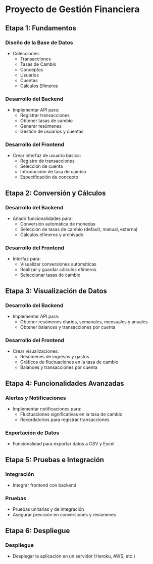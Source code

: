 # Proyecto de Gestión Financiera

## Etapa 1: Fundamentos
### Diseño de la Base de Datos
- Colecciones:
  - Transacciones
  - Tasas de Cambio
  - Conceptos
  - Usuarios
  - Cuentas
  - Cálculos Efímeros

### Desarrollo del Backend
- Implementar API para:
  - Registrar transacciones
  - Obtener tasas de cambio
  - Generar resúmenes
  - Gestión de usuarios y cuentas

### Desarrollo del Frontend
- Crear interfaz de usuario básica:
  - Registro de transacciones
  - Selección de cuenta
  - Introducción de tasa de cambio
  - Especificación de concepto

## Etapa 2: Conversión y Cálculos
### Desarrollo del Backend
- Añadir funcionalidades para:
  - Conversión automática de monedas
  - Selección de tasas de cambio (default, manual, externa)
  - Cálculos efímeros y archivado

### Desarrollo del Frontend
- Interfaz para:
  - Visualizar conversiones automáticas
  - Realizar y guardar cálculos efímeros
  - Seleccionar tasas de cambio

## Etapa 3: Visualización de Datos
### Desarrollo del Backend
- Implementar API para:
  - Obtener resúmenes diarios, semanales, mensuales y anuales
  - Obtener balances y transacciones por cuenta

### Desarrollo del Frontend
- Crear visualizaciones:
  - Resúmenes de ingresos y gastos
  - Gráficos de fluctuaciones en la tasa de cambio
  - Balances y transacciones por cuenta

## Etapa 4: Funcionalidades Avanzadas
### Alertas y Notificaciones
- Implementar notificaciones para:
  - Fluctuaciones significativas en la tasa de cambio
  - Recordatorios para registrar transacciones

### Exportación de Datos
- Funcionalidad para exportar datos a CSV y Excel

## Etapa 5: Pruebas e Integración
### Integración
- Integrar frontend con backend

### Pruebas
- Pruebas unitarias y de integración
- Asegurar precisión en conversiones y resúmenes

## Etapa 6: Despliegue
### Despliegue
- Desplegar la aplicación en un servidor (Heroku, AWS, etc.)
